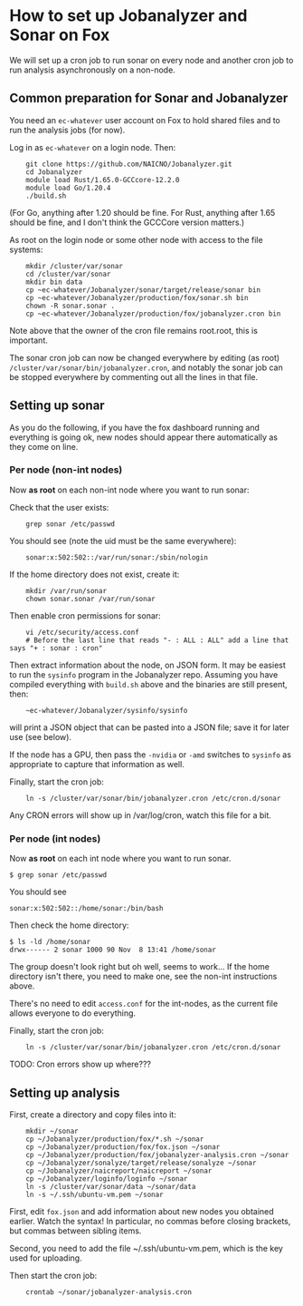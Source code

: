 # How to set up Jobanalyzer and Sonar on Fox

We will set up a cron job to run sonar on every node and another cron job to run analysis
asynchronously on a non-node.

## Common preparation for Sonar and Jobanalyzer

You need an `ec-whatever` user account on Fox to hold shared files and to run the analysis jobs (for now).

Log in as `ec-whatever` on a login node.  Then:

```
    git clone https://github.com/NAICNO/Jobanalyzer.git
    cd Jobanalyzer
    module load Rust/1.65.0-GCCcore-12.2.0
    module load Go/1.20.4
    ./build.sh
```

(For Go, anything after 1.20 should be fine.  For Rust, anything after 1.65 should be fine, and I
don't think the GCCCore version matters.)

As root on the login node or some other node with access to the file systems:

```
    mkdir /cluster/var/sonar
    cd /cluster/var/sonar
    mkdir bin data
    cp ~ec-whatever/Jobanalyzer/sonar/target/release/sonar bin
    cp ~ec-whatever/Jobanalyzer/production/fox/sonar.sh bin
    chown -R sonar.sonar .
    cp ~ec-whatever/Jobanalyzer/production/fox/jobanalyzer.cron bin
```

Note above that the owner of the cron file remains root.root, this is important.

The sonar cron job can now be changed everywhere by editing (as root)
`/cluster/var/sonar/bin/jobanalyzer.cron`, and notably the sonar job can be stopped everywhere by
commenting out all the lines in that file.


## Setting up sonar

As you do the following, if you have the fox dashboard running and everything is going ok, new nodes
should appear there automatically as they come on line.

### Per node (non-int nodes)

Now **as root** on each non-int node where you want to run sonar:

Check that the user exists:

```
    grep sonar /etc/passwd
```

You should see (note the uid must be the same everywhere):

```
    sonar:x:502:502::/var/run/sonar:/sbin/nologin
```

If the home directory does not exist, create it:

```
    mkdir /var/run/sonar
    chown sonar.sonar /var/run/sonar
```

Then enable cron permissions for sonar:

```
    vi /etc/security/access.conf
    # Before the last line that reads "- : ALL : ALL" add a line that says "+ : sonar : cron"
```

Then extract information about the node, on JSON form.  It may be easiest to run the `sysinfo`
program in the Jobanalyzer repo.  Assuming you have compiled everything with `build.sh` above and
the binaries are still present, then:

```
    ~ec-whatever/Jobanalyzer/sysinfo/sysinfo
```

will print a JSON object that can be pasted into a JSON file; save it for later use (see below).

If the node has a GPU, then pass the `-nvidia` or `-amd` switches to `sysinfo` as appropriate to
capture that information as well.

Finally, start the cron job:

```
    ln -s /cluster/var/sonar/bin/jobanalyzer.cron /etc/cron.d/sonar
```

Any CRON errors will show up in /var/log/cron, watch this file for a bit.


### Per node (int nodes)

Now **as root** on each int node where you want to run sonar.

```
$ grep sonar /etc/passwd
```

You should see
```
sonar:x:502:502::/home/sonar:/bin/bash
```

Then check the home directory:

```
$ ls -ld /home/sonar
drwx------ 2 sonar 1000 90 Nov  8 13:41 /home/sonar
```

The group doesn't look right but oh well, seems to work... If the home directory isn't there, you
need to make one, see the non-int instructions above.

There's no need to edit `access.conf` for the int-nodes, as the current file allows everyone to do
everything.

Finally, start the cron job:

```
    ln -s /cluster/var/sonar/bin/jobanalyzer.cron /etc/cron.d/sonar
```

TODO: Cron errors show up where???


## Setting up analysis

First, create a directory and copy files into it:

```
    mkdir ~/sonar
    cp ~/Jobanalyzer/production/fox/*.sh ~/sonar
    cp ~/Jobanalyzer/production/fox/fox.json ~/sonar
    cp ~/Jobanalyzer/production/fox/jobanalyzer-analysis.cron ~/sonar
    cp ~/Jobanalyzer/sonalyze/target/release/sonalyze ~/sonar
    cp ~/Jobanalyzer/naicreport/naicreport ~/sonar
    cp ~/Jobanalyzer/loginfo/loginfo ~/sonar
    ln -s /cluster/var/sonar/data ~/sonar/data
    ln -s ~/.ssh/ubuntu-vm.pem ~/sonar
```

First, edit `fox.json` and add information about new nodes you obtained earlier.  Watch the syntax!
In particular, no commas before closing brackets, but commas between sibling items.

Second, you need to add the file ~/.ssh/ubuntu-vm.pem, which is the key used for uploading.

Then start the cron job:
```
    crontab ~/sonar/jobanalyzer-analysis.cron
```

